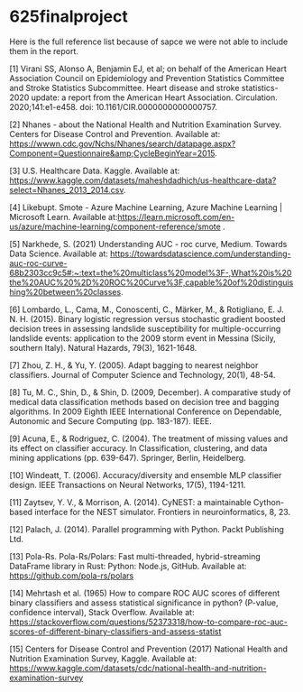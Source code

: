 # 625finalproject
Here is the full reference list because of sapce we were not able to include them in the report.

[1] Virani SS, Alonso A, Benjamin EJ, et al; on behalf of the American Heart Association Council on Epidemiology and Prevention Statistics Committee and Stroke Statistics Subcommittee. Heart disease and stroke statistics- 2020 update: a report from the American Heart Association. Circulation. 2020;141:e1-e458. doi: 10.1161/CIR.0000000000000757.

[2] Nhanes - about the National Health and Nutrition Examination Survey. Centers for Disease Control and Prevention. Available at: https://wwwn.cdc.gov/Nchs/Nhanes/search/datapage.aspx?Component=Questionnaire&amp;CycleBeginYear=2015.

[3] U.S. Healthcare Data. Kaggle. Available at: https://www.kaggle.com/datasets/maheshdadhich/us-healthcare-data?select=Nhanes_2013_2014.csv.

[4] Likebupt. Smote - Azure Machine Learning, Azure Machine Learning | Microsoft Learn. Available at:https://learn.microsoft.com/en-us/azure/machine-learning/component-reference/smote . 

[5] Narkhede, S. (2021) Understanding AUC - roc curve, Medium. Towards Data Science. Available at: https://towardsdatascience.com/understanding-auc-roc-curve-68b2303cc9c5#:~:text=the%20multiclass%20model%3F-,What%20is%20the%20AUC%20%2D%20ROC%20Curve%3F,capable%20of%20distinguishing%20between%20classes. 

[6] Lombardo, L., Cama, M., Conoscenti, C., Märker, M., & Rotigliano, E. J. N. H. (2015).  Binary logistic regression versus stochastic gradient boosted decision trees in assessing landslide susceptibility for multiple-occurring landslide events: application to the 2009 storm event in Messina (Sicily, southern Italy).  Natural Hazards, 79(3), 1621-1648.

[7] Zhou, Z. H., & Yu, Y. (2005). Adapt bagging to nearest neighbor classifiers. Journal of Computer Science and Technology, 20(1), 48-54.

[8] Tu, M. C., Shin, D., & Shin, D. (2009, December). A comparative study of medical data classification methods based on decision tree and bagging algorithms. In 2009 Eighth IEEE International Conference on Dependable, Autonomic and Secure Computing (pp. 183-187). IEEE.

[9] Acuna, E., & Rodriguez, C. (2004). The treatment of missing values and its effect on classifier accuracy. In Classification, clustering, and data mining applications (pp. 639-647). Springer, Berlin, Heidelberg.

[10] Windeatt, T. (2006). Accuracy/diversity and ensemble MLP classifier design. IEEE Transactions on Neural Networks, 17(5), 1194-1211.

[11] Zaytsev, Y. V., & Morrison, A. (2014). CyNEST: a maintainable Cython-based interface for the NEST simulator. Frontiers in neuroinformatics, 8, 23.

[12] Palach, J. (2014). Parallel programming with Python. Packt Publishing Ltd.

[13] Pola-Rs. Pola-Rs/Polars: Fast multi-threaded, hybrid-streaming DataFrame library in Rust: Python: Node.js, GitHub. Available at: https://github.com/pola-rs/polars

[14] Mehrtash et al. (1965) How to compare ROC AUC scores of different binary classifiers and assess statistical significance in python? (P-value, confidence interval), Stack Overflow. Available at:
https://stackoverflow.com/questions/52373318/how-to-compare-roc-auc-scores-of-different-binary-classifiers-and-assess-statist

[15] Centers for Disease Control and Prevention (2017) National Health and Nutrition Examination Survey, Kaggle. Available at: https://www.kaggle.com/datasets/cdc/national-health-and-nutrition-examination-survey
